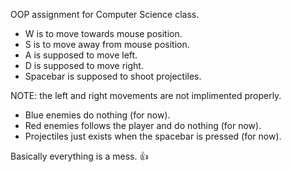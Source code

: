 OOP assignment for Computer Science class. 

- W is to move towards mouse position. 
- S is to move away from mouse position. 
- A is supposed to move left. 
- D is supposed to move right. 
- Spacebar is supposed to shoot projectiles. 

NOTE: the left and right movements are not implimented properly. 

- Blue enemies do nothing (for now).
- Red enemies follows the player and do nothing (for now).
- Projectiles just exists when the spacebar is pressed (for now).

Basically everything is a mess. 👍
